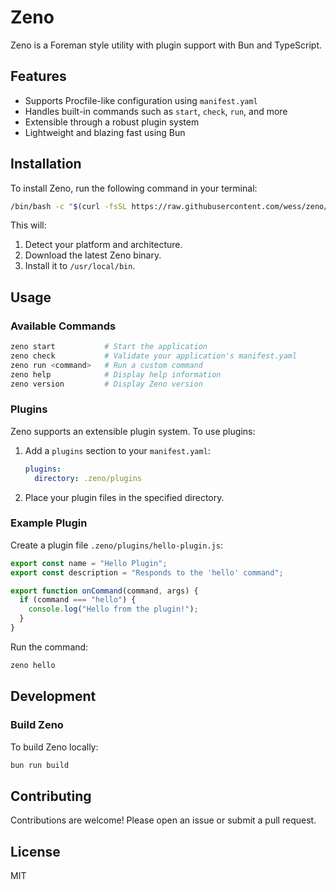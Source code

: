 
# Zeno

Zeno is a Foreman style utility with plugin support with Bun and TypeScript.

## Features
- Supports Procfile-like configuration using `manifest.yaml`
- Handles built-in commands such as `start`, `check`, `run`, and more
- Extensible through a robust plugin system
- Lightweight and blazing fast using Bun

## Installation

To install Zeno, run the following command in your terminal:

```bash
/bin/bash -c "$(curl -fsSL https://raw.githubusercontent.com/wess/zeno/main/install.sh)"
```

This will:
1. Detect your platform and architecture.
2. Download the latest Zeno binary.
3. Install it to `/usr/local/bin`.

## Usage

### Available Commands
```bash
zeno start           # Start the application
zeno check           # Validate your application's manifest.yaml
zeno run <command>   # Run a custom command
zeno help            # Display help information
zeno version         # Display Zeno version
```

### Plugins
Zeno supports an extensible plugin system. To use plugins:
1. Add a `plugins` section to your `manifest.yaml`:
   ```yaml
   plugins:
     directory: .zeno/plugins
   ```
2. Place your plugin files in the specified directory.

### Example Plugin
Create a plugin file `.zeno/plugins/hello-plugin.js`:
```javascript
export const name = "Hello Plugin";
export const description = "Responds to the 'hello' command";

export function onCommand(command, args) {
  if (command === "hello") {
    console.log("Hello from the plugin!");
  }
}
```

Run the command:
```bash
zeno hello
```

## Development

### Build Zeno
To build Zeno locally:
```bash
bun run build
```

## Contributing
Contributions are welcome! Please open an issue or submit a pull request.

## License
MIT
